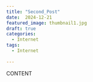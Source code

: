 ```yaml
---
title: "Second_Post"
date:  2024-12-21
featured_image: thumbnail1.jpg
draft: true
categories:
  - Internet
tags:
  - Internet
  
---
```

CONTENT

